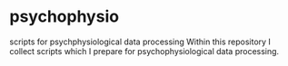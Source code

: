 # psychophysio
scripts for psychphysiological data processing
Within this repository I collect scripts which I prepare for psychophysiological data processing. 
